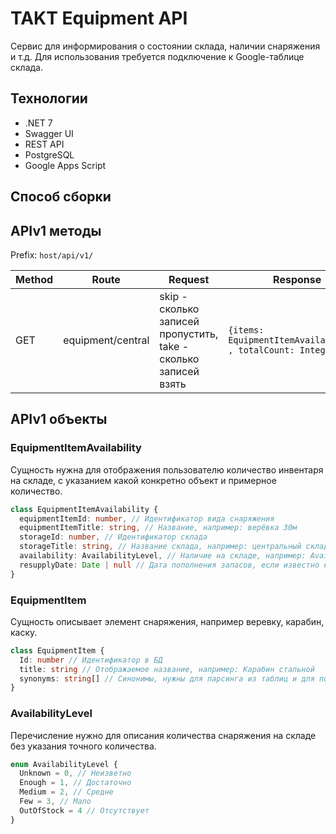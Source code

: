 # TAKT Equipment API

Сервис для информирования о состоянии склада, наличии снаряжения и т.д. Для использования требуется подключение к Google-таблице склада.

## Технологии

* .NET 7
* Swagger UI
* REST API
* PostgreSQL
* Google Apps Script

## Способ сборки

## APIv1 методы
Prefix: `host/api/v1/`

| Method | Route | Request | Response | Notes |
|--------|-------|---------|----------|-------|
| GET  | equipment/central | skip - сколько записей пропустить, take - сколько записей взять | `{items: EquipmentItemAvailability[] , totalCount: Integer}` | Возвращает массив объектов-снаряжения для центрального склада |

## APIv1 объекты

### EquipmentItemAvailability

Сущность нужна для отображения пользователю количество инвентаря на складе, с указанием какой конкретно объект и примерное количество.
```ts
class EquipmentItemAvailability {
  equipmentItemId: number, // Идентификатор вида снаряжения
  equipmentItemTitle: string, // Название, например: верёвка 30м
  storageId: number, // Идентификатор склада
  storageTitle: string, // Название склада, например: центральный склад
  availability: AvailabilityLevel, // Наличие на складе, например: AvailabilityLevel.Enough (достаточно)
  resupplyDate: Date | null // Дата пополнения запасов, если известно когда кто-то собирается вернуть эту вещь на склад
}
```

### EquipmentItem

Сущность описывает элемент снаряжения, например веревку, карабин, каску. 
```ts
class EquipmentItem {
  Id: number // Идентификатор в БД
  title: string // Отображаемое название, например: Карабин стальной
  synonyms: string[] // Синонимы, нужны для парсинга из таблиц и для поиска, например: [Кс, сталь]
}
```

### AvailabilityLevel

Перечисление нужно для описания количества снаряжения на складе без указания точного количества. 
```ts
enum AvailabilityLevel {
  Unknown = 0, // Неизветно
  Enough = 1, // Достаточно
  Medium = 2, // Средне
  Few = 3, // Мало
  OutOfStock = 4 // Отсутствует
}
```
